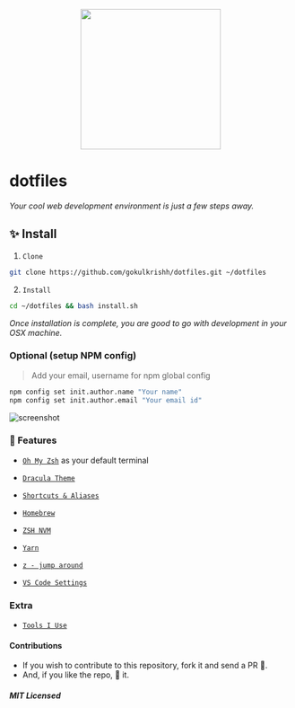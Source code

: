 <p align="center"><img src="https://raw.githubusercontent.com/gokulkrishh/dotfiles/master/logo.png" width="250" height="250"/></p>

# dotfiles

_Your cool web development environment is just a few steps away._

## ✨ Install

1. `Clone`

```bash
git clone https://github.com/gokulkrishh/dotfiles.git ~/dotfiles
```

2. `Install`

```bash
cd ~/dotfiles && bash install.sh
```

_Once installation is complete, you are good to go with development in your OSX machine._

### Optional (setup NPM config)

> Add your email, username for npm global config

```bash
npm config set init.author.name "Your name"
npm config set init.author.email "Your email id"
```

<img src="https://raw.githubusercontent.com/gokulkrishh/dotfiles/master/terminal.jpg" alt="screenshot"/>

### 💅 Features

- [`Oh My Zsh`](https://github.com/robbyrussell/oh-my-zsh) as your default terminal

- [`Dracula Theme`](https://draculatheme.com/zsh/)

- [`Shortcuts & Aliases`](./docs/Aliases.md)

- [`Homebrew`](http://brew.sh/)

- [`ZSH NVM`](https://github.com/lukechilds/zsh-nvm) 

- [`Yarn`](https://yarnpkg.com/)

- [`z - jump around`](https://github.com/robbyrussell/oh-my-zsh/tree/master/plugins/z)

- [`VS Code Settings`](./vscode)

### Extra

- [`Tools I Use`](https://gokul.site/blog/2017/tools-i-use/)

#### Contributions

- If you wish to contribute to this repository, fork it and send a PR 😬.
- And, if you like the repo, 🌟 it.

##### MIT Licensed
